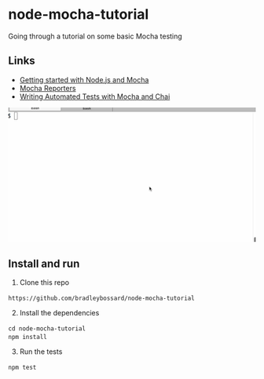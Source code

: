# node-mocha-tutorial
Going through a tutorial on some basic Mocha testing

## Links
* [Getting started with Node.js and Mocha](https://semaphoreci.com/community/tutorials/getting-started-with-node-js-and-mocha)
* [Mocha Reporters](http://mochajs.org/#reporters)
* [Writing Automated Tests with Mocha and Chai](http://zsolt-nagy.github.io/Writing-Automated-Tests-with-Mocha-and-Chai/)

![Demo](./node-mocha-run-server-run-tests-scaled.gif)


## Install and run

1.  Clone this repo

  `https://github.com/bradleybossard/node-mocha-tutorial`

2.  Install the dependencies

  `cd node-mocha-tutorial`  
  `npm install`

3.  Run the tests

  `npm test`
